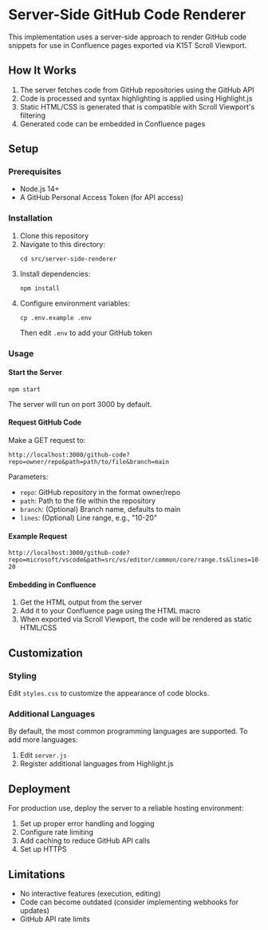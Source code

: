 # Server-Side GitHub Code Renderer

This implementation uses a server-side approach to render GitHub code snippets for use in Confluence pages exported via K15T Scroll Viewport.

## How It Works

1. The server fetches code from GitHub repositories using the GitHub API
2. Code is processed and syntax highlighting is applied using Highlight.js
3. Static HTML/CSS is generated that is compatible with Scroll Viewport's filtering
4. Generated code can be embedded in Confluence pages

## Setup

### Prerequisites

- Node.js 14+
- A GitHub Personal Access Token (for API access)

### Installation

1. Clone this repository
2. Navigate to this directory:
   ```
   cd src/server-side-renderer
   ```
3. Install dependencies:
   ```
   npm install
   ```
4. Configure environment variables:
   ```
   cp .env.example .env
   ```
   Then edit `.env` to add your GitHub token

### Usage

#### Start the Server

```
npm start
```

The server will run on port 3000 by default.

#### Request GitHub Code

Make a GET request to:

```
http://localhost:3000/github-code?repo=owner/repo&path=path/to/file&branch=main
```

Parameters:
- `repo`: GitHub repository in the format owner/repo
- `path`: Path to the file within the repository
- `branch`: (Optional) Branch name, defaults to main
- `lines`: (Optional) Line range, e.g., "10-20"

#### Example Request

```
http://localhost:3000/github-code?repo=microsoft/vscode&path=src/vs/editor/common/core/range.ts&lines=10-20
```

#### Embedding in Confluence

1. Get the HTML output from the server
2. Add it to your Confluence page using the HTML macro
3. When exported via Scroll Viewport, the code will be rendered as static HTML/CSS

## Customization

### Styling

Edit `styles.css` to customize the appearance of code blocks.

### Additional Languages

By default, the most common programming languages are supported. To add more languages:

1. Edit `server.js`
2. Register additional languages from Highlight.js

## Deployment

For production use, deploy the server to a reliable hosting environment:

1. Set up proper error handling and logging
2. Configure rate limiting
3. Add caching to reduce GitHub API calls
4. Set up HTTPS

## Limitations

- No interactive features (execution, editing)
- Code can become outdated (consider implementing webhooks for updates)
- GitHub API rate limits 